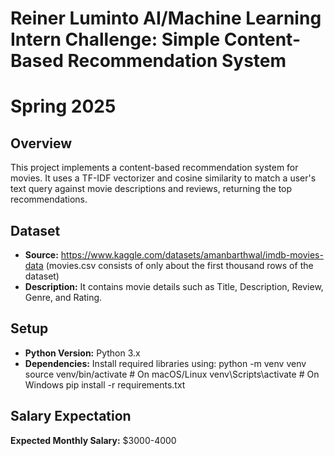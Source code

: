 # Reiner Luminto AI/Machine Learning Intern Challenge: Simple Content-Based Recommendation System
# Spring 2025

## Overview
This project implements a content-based recommendation system for movies. It uses a TF-IDF vectorizer and cosine similarity to match a user's text query against movie descriptions and reviews, returning the top recommendations.

## Dataset
- **Source:** https://www.kaggle.com/datasets/amanbarthwal/imdb-movies-data (movies.csv consists of only about the first thousand rows of the dataset)
- **Description:** It contains movie details such as Title, Description, Review, Genre, and Rating.

## Setup
- **Python Version:** Python 3.x
- **Dependencies:** Install required libraries using:
    python -m venv venv
    source venv/bin/activate  # On macOS/Linux
    venv\Scripts\activate  # On Windows
    pip install -r requirements.txt

## Salary Expectation
**Expected Monthly Salary:** $3000-4000

